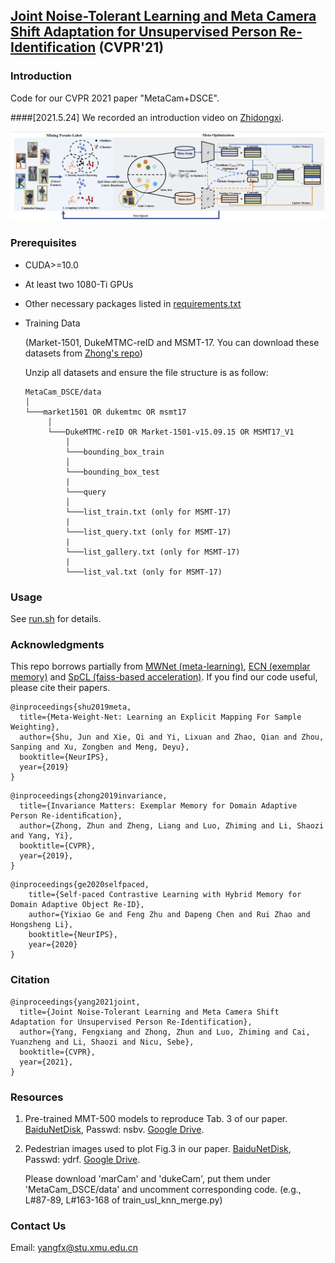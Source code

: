 ## [Joint Noise-Tolerant Learning and Meta Camera Shift Adaptation for Unsupervised Person Re-Identification](https://arxiv.org/abs/2103.04618) (CVPR'21)

### Introduction

Code for our CVPR 2021 paper "MetaCam+DSCE".

####[2021.5.24] We recorded an introduction video on [Zhidongxi](https://course.zhidx.com/c/OWYyZTMxNzJhYTA2YzEyYjZhYjM=).

![](figures/metacam.png)

### Prerequisites

- CUDA>=10.0
- At least two 1080-Ti GPUs 
- Other necessary packages listed in [requirements.txt](requirements.txt)
- Training Data
  
  (Market-1501, DukeMTMC-reID and MSMT-17. You can download these datasets from [Zhong's repo](https://github.com/zhunzhong07/ECN))

   Unzip all datasets and ensure the file structure is as follow:
   
   ```
   MetaCam_DSCE/data    
   │
   └───market1501 OR dukemtmc OR msmt17
        │   
        └───DukeMTMC-reID OR Market-1501-v15.09.15 OR MSMT17_V1
            │   
            └───bounding_box_train
            │   
            └───bounding_box_test
            | 
            └───query
            │   
            └───list_train.txt (only for MSMT-17)
            | 
            └───list_query.txt (only for MSMT-17)
            | 
            └───list_gallery.txt (only for MSMT-17)
            | 
            └───list_val.txt (only for MSMT-17)
   ```

[comment]: <> (### Before You Start)

[comment]: <> (If you are not familiar with meta-learning, I suggest that you should )

[comment]: <> (read [this code]&#40;https://github.com/AdrienLE/ANIML/blob/master/ANIML.ipynb&#41; first. )

[comment]: <> (It explains why should we use "MetaModule" &#40;"MetaConv2d", "MetaBatchNorm2d", etc.&#41; )

[comment]: <> (to replace original "Module" &#40;"Conv2d", "BatchNorm2d", etc.&#41; in Pytorch. )

[comment]: <> (Here is part of the explanation.)

[comment]: <> (![]&#40;figures/meta.png&#41;)

### Usage

See [run.sh](run.sh) for details.


### Acknowledgments
This repo borrows partially from [MWNet (meta-learning)](https://github.com/xjtushujun/meta-weight-net), 
[ECN (exemplar memory)](https://github.com/zhunzhong07/ECN) and 
[SpCL (faiss-based acceleration)](https://github.com/yxgeee/SpCL). 
If you find our code useful, please cite their papers.

```MWNet
@inproceedings{shu2019meta,
  title={Meta-Weight-Net: Learning an Explicit Mapping For Sample Weighting},
  author={Shu, Jun and Xie, Qi and Yi, Lixuan and Zhao, Qian and Zhou, Sanping and Xu, Zongben and Meng, Deyu},
  booktitle={NeurIPS},
  year={2019}
}
```

```ECN
@inproceedings{zhong2019invariance,
  title={Invariance Matters: Exemplar Memory for Domain Adaptive Person Re-identiﬁcation},
  author={Zhong, Zhun and Zheng, Liang and Luo, Zhiming and Li, Shaozi and Yang, Yi},
  booktitle={CVPR},
  year={2019},
}
```

```SpCL
@inproceedings{ge2020selfpaced,
    title={Self-paced Contrastive Learning with Hybrid Memory for Domain Adaptive Object Re-ID},
    author={Yixiao Ge and Feng Zhu and Dapeng Chen and Rui Zhao and Hongsheng Li},
    booktitle={NeurIPS},
    year={2020}
}
```

### Citation
```yang
@inproceedings{yang2021joint,
  title={Joint Noise-Tolerant Learning and Meta Camera Shift Adaptation for Unsupervised Person Re-Identification},
  author={Yang, Fengxiang and Zhong, Zhun and Luo, Zhiming and Cai, Yuanzheng and Li, Shaozi and Nicu, Sebe},
  booktitle={CVPR},
  year={2021},
}
```


### Resources

1. Pre-trained MMT-500 models to reproduce Tab. 3 of our paper. 
   [BaiduNetDisk](https://pan.baidu.com/s/1E2d_oMBYIn5dByccLIvIAw), Passwd: nsbv.
   [Google Drive](https://drive.google.com/drive/folders/1sEi9fOeNQmrjQ4ZEQ3sbsKg26Dc6Boe1?usp=sharing).
   
2. Pedestrian images used to plot Fig.3 in our paper. 
   [BaiduNetDisk](https://pan.baidu.com/s/1c_lmWhlQ5rZ4frDJhFLwIg), Passwd: ydrf.
   [Google Drive](https://drive.google.com/file/d/1lk4DbkJR9BWpVFb_AnFUlFJPmQVrj-MX/view?usp=sharing).
   
   Please download 'marCam' and 'dukeCam', 
   put them under 'MetaCam_DSCE/data' 
   and uncomment corresponding code.
   (e.g., L#87-89, L#163-168 of train_usl_knn_merge.py)
   


### Contact Us

Email: yangfx@stu.xmu.edu.cn
